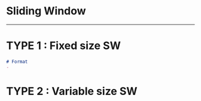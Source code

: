 # Sliding Window
---

# TYPE 1 : Fixed size SW

```md
# Format
- 


```







# TYPE 2 : Variable size SW